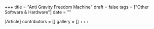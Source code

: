 +++
title = "Anti Gravity Freedom Machine"
draft = false
tags = ["Other Software & Hardware"]
date = ""

[Article]
contributors = []
gallery = []
+++